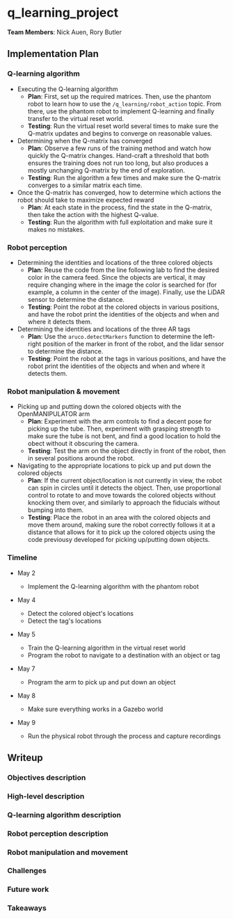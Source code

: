 # q_learning_project

**Team Members**: Nick Auen, Rory Butler

## Implementation Plan

### Q-learning algorithm
- Executing the Q-learning algorithm
    - **Plan**: First, set up the required matrices. Then, use the phantom robot to learn how to use the `/q_learning/robot_action` topic. From there, use the phantom robot to implement Q-learning and finally transfer to the virtual reset world.
    - **Testing**: Run the virtual reset world several times to make sure the Q-matrix updates and begins to converge on reasonable values.
- Determining when the Q-matrix has converged
    - **Plan**: Observe a few runs of the training method and watch how quickly the Q-matrix changes. Hand-craft a threshold that both ensures the training does not run too long, but also produces a mostly unchanging Q-matrix by the end of exploration.
    - **Testing**: Run the algorithm a few times and make sure the Q-matrix converges to a similar matrix each time.
- Once the Q-matrix has converged, how to determine which actions the robot should take to maximize expected reward
    - **Plan**: At each state in the process, find the state in the Q-matrix, then take the action with the highest Q-value.
    - **Testing**: Run the algorithm with full exploitation and make sure it makes no mistakes.

### Robot perception
- Determining the identities and locations of the three colored objects
    - **Plan**: Reuse the code from the line following lab to find the desired color in the camera feed. Since the objects are vertical, it may require changing where in the image the color is searched for (for example, a column in the center of the image). Finally, use the LiDAR sensor to determine the distance.
    - **Testing**: Point the robot at the colored objects in various positions, and have the robot print the identities of the objects and when and where it detects them.
- Determining the identities and locations of the three AR tags
    - **Plan**: Use the `aruco.detectMarkers` function to determine the left-right position of the marker in front of the robot, and the lidar sensor to determine the distance.
    - **Testing**: Point the robot at the tags in various positions, and have the robot print the identities of the objects and when and where it detects them.

### Robot manipulation & movement
- Picking up and putting down the colored objects with the OpenMANIPULATOR arm
    - **Plan**: Experiment with the arm controls to find a decent pose for picking up the tube. Then, experiment with grasping strength to make sure the tube is not bent, and find a good location to hold the obect without it obscuring the camera.
    - **Testing**: Test the arm on the object directly in front of the robot, then in several positions around the robot.
- Navigating to the appropriate locations to pick up and put down the colored objects
    - **Plan**: If the current object/location is not currently in view, the robot can spin in circles until it detects the object. Then, use proportional control to rotate to and move towards the colored objects without knocking them over, and similarly to approach the fiducials without bumping into them.
    - **Testing**: Place the robot in an area with the colored objects and move them around, making sure the robot correctly follows it at a distance that allows for it to pick up the colored objects using the code previousy developed for picking up/putting down objects.

### Timeline

- May 2
    - Implement the Q-learning algorithm with the phantom robot

- May 4
    - Detect the colored object's locations
    - Detect the tag's locations

- May 5
    - Train the Q-learning algorithm in the virtual reset world
    - Program the robot to navigate to a destination with an object or tag

- May 7
    - Program the arm to pick up and put down an object

- May 8
    - Make sure everything works in a Gazebo world

- May 9
    - Run the physical robot through the process and capture recordings

## Writeup
### Objectives description
### High-level description
### Q-learning algorithm description
### Robot perception description
### Robot manipulation and movement
### Challenges
### Future work
### Takeaways
